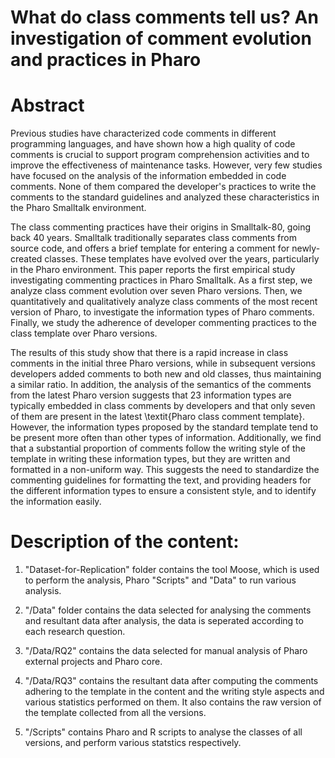 # What do class comments tell us? An investigation of comment evolution and practices in Pharo

# Abstract
Previous studies have characterized code comments in different programming languages, and  have shown
how a high quality of code comments is crucial to support program comprehension activities and to improve the effectiveness of maintenance tasks.
However, very few studies have focused on the analysis of the information embedded in code comments. 
None of them compared the developer's practices to write the comments to the standard guidelines and analyzed these characteristics in the Pharo Smalltalk environment.
    
The class commenting practices have their origins in Smalltalk-80, going back 40 years.
Smalltalk traditionally separates class comments from source code, and offers a brief template for entering a comment for newly-created classes.
These templates have evolved over the years, particularly in the Pharo environment.
This paper reports the first empirical study investigating commenting practices in Pharo Smalltalk.
As a first step, we analyze class comment evolution over seven Pharo versions.
Then, we quantitatively and qualitatively analyze class comments of the most recent version of Pharo, to investigate the information types of Pharo comments.
Finally, we study the adherence of developer commenting practices to the class template over Pharo versions.
   
The results of this study show that there is a rapid increase in class comments in the initial three Pharo versions, while in subsequent versions developers added comments to both new and old classes, thus maintaining a similar ratio.
In addition, the analysis of the 
semantics of the comments from the 
latest Pharo version suggests that 23 information types are typically embedded in class comments by developers 
and that only seven of them are present in the latest \textit{Pharo class comment template}.
However, the information types proposed by the standard template tend to be present more often than other types of information.
Additionally, we find that a substantial proportion of comments follow the writing style of the template in writing these information types, but they are written and formatted in a non-uniform way.
This suggests the need to standardize the commenting guidelines for formatting the text, and providing headers for the different information types to ensure a consistent style, and to identify the information easily.


# Description of the content:
1. "Dataset-for-Replication" folder contains the tool Moose, which is used to perform the analysis, Pharo "Scripts" and "Data" to run various analysis.

2. "/Data" folder contains the data selected for analysing the comments and resultant data after analysis, the data is seperated according to each research question.

3.  "/Data/RQ2" contains the data selected for manual analysis of Pharo external projects and Pharo core.

4.  "/Data/RQ3" contains the resultant data after computing the comments adhering to the template in the content and the writing style aspects and various statistics performed on them. It also contains the raw version of the template collected from all the versions.

3. "/Scripts" contains Pharo and R scripts to analyse the classes of all versions, and perform various statstics respectively.

